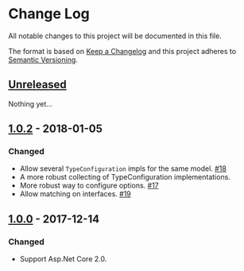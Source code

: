 ﻿# Change Log
All notable changes to this project will be documented in this file.

The format is based on [Keep a Changelog](http://keepachangelog.com/)
and this project adheres to [Semantic Versioning](http://semver.org/).

## [Unreleased]
Nothing yet...

## [1.0.2] - 2018-01-05
### Changed
- Allow several `TypeConfiguration` impls for the same model. [#18](https://github.com/mrahhal/MR.Augmenter/issues/18)
- A more robust collecting of TypeConfiguration implementations.
- More robust way to configure options. [#17](https://github.com/mrahhal/MR.Augmenter/issues/17)
- Allow matching on interfaces. [#19](https://github.com/mrahhal/MR.Augmenter/issues/19)

## [1.0.0] - 2017-12-14
### Changed
- Support Asp.Net Core 2.0.

[Unreleased]: https://github.com/mrahhal/MR.AspNetCore.Jobs/compare/1.0.2...HEAD
[1.0.2]: https://github.com/mrahhal/MR.AspNetCore.Jobs/compare/1.0.0...1.0.2
[1.0.0]: https://github.com/mrahhal/MR.AspNetCore.Jobs/compare/0.3.1...1.0.0
